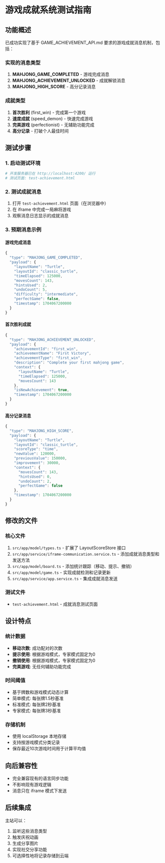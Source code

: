 # 游戏成就系统测试指南

## 功能概述
已成功实现了基于 GAME_ACHIEVEMENT_API.md 要求的游戏成就消息机制，包括：

### 实现的消息类型
1. **MAHJONG_GAME_COMPLETED** - 游戏完成消息
2. **MAHJONG_ACHIEVEMENT_UNLOCKED** - 成就解锁消息  
3. **MAHJONG_HIGH_SCORE** - 高分记录消息

### 成就类型
1. **首次胜利** (first_win) - 完成第一个游戏
2. **速度成就** (speed_demon) - 快速完成游戏
3. **完美游戏** (perfectionist) - 无辅助功能完成
4. **高分记录** - 打破个人最佳时间

## 测试步骤

### 1. 启动测试环境
```bash
# 开发服务器已在 http://localhost:4200/ 运行
# 测试页面: test-achievement.html
```

### 2. 测试成就消息
1. 打开 `test-achievement.html` 页面（在浏览器中）
2. 在 iframe 中完成一局麻将游戏
3. 观察消息日志显示的成就消息

### 3. 预期消息示例

#### 游戏完成消息
```javascript
{
  "type": "MAHJONG_GAME_COMPLETED",
  "payload": {
    "layoutName": "Turtle",
    "layoutId": "classic_turtle", 
    "timeElapsed": 125000,
    "movesCount": 143,
    "hintsUsed": 2,
    "undoCount": 5,
    "difficulty": "intermediate",
    "perfectGame": false,
    "timestamp": 1704067200000
  }
}
```

#### 首次胜利成就
```javascript
{
  "type": "MAHJONG_ACHIEVEMENT_UNLOCKED",
  "payload": {
    "achievementId": "first_win",
    "achievementName": "First Victory",
    "achievementType": "first_win", 
    "description": "Complete your first mahjong game",
    "context": {
      "layoutName": "Turtle",
      "timeElapsed": 125000,
      "movesCount": 143
    },
    "isNewAchievement": true,
    "timestamp": 1704067200000
  }
}
```

#### 高分记录消息
```javascript
{
  "type": "MAHJONG_HIGH_SCORE",
  "payload": {
    "layoutName": "Turtle",
    "layoutId": "classic_turtle",
    "scoreType": "time",
    "newValue": 120000,
    "previousValue": 150000, 
    "improvement": 30000,
    "context": {
      "movesCount": 143,
      "hintsUsed": 0,
      "undoCount": 2,
      "perfectGame": false
    },
    "timestamp": 1704067200000
  }
}
```

## 修改的文件

### 核心文件
1. `src/app/model/types.ts` - 扩展了 LayoutScoreStore 接口
2. `src/app/service/iframe-communication.service.ts` - 添加成就消息类型和发送方法
3. `src/app/model/board.ts` - 添加统计跟踪（移动、提示、撤销）
4. `src/app/model/game.ts` - 实现成就检测和记录更新
5. `src/app/service/app.service.ts` - 集成成就消息发送

### 测试文件
- `test-achievement.html` - 成就消息测试页面

## 设计特点

### 统计数据
- **移动次数**: 成功配对的次数
- **提示使用**: 根据游戏模式，专家模式固定为0
- **撤销使用**: 根据游戏模式，专家模式固定为0
- **完美游戏**: 无任何辅助功能完成

### 时间阈值
- 基于牌数和游戏模式动态计算
- 简单模式: 每张牌1.5秒基准
- 标准模式: 每张牌2秒基准  
- 专家模式: 每张牌3秒基准

### 存储机制
- 使用 localStorage 本地存储
- 支持按游戏模式分类记录
- 保存最近10次游戏时间用于计算平均值

## 向后兼容性
- 完全兼容现有的语言同步功能
- 不影响现有游戏逻辑
- 消息只在 iframe 模式下发送

## 后续集成
主站可以：
1. 监听这些消息类型
2. 触发庆祝动画
3. 生成分享图片
4. 实现社交分享功能
5. 可选择性地将记录存储到云端